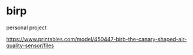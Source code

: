 # birp
personal project

https://www.printables.com/model/450447-birb-the-canary-shaped-air-quality-sensor/files
